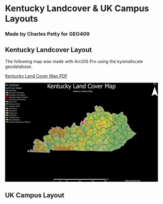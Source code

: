 # Kentucky Landcover & UK Campus Layouts
### Made by Charles Petty for GEO409 

## Kentucky Landcover Layout

The following map was made with ArcGIS Pro using the kysmallscale geodatabase.

[Kentucky Land Cover Map PDF](Kentucky-Land-Cover-Layout.pdf)

![Kentucky Land Cover Map](KentuckyLandCoverLayout.jpg)

## UK Campus Layout